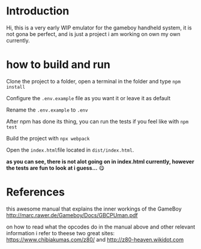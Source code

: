 # Introduction

Hi, this is a very early WIP emulator for the gameboy handheld system, it is not gona be perfect, and is just a project i am working on own my own currently.

# how to build and run

Clone the project to a folder, open a terminal in the folder and type `npm install` 

Configure the `.env.example` file as you want it or leave it as default

Rename the `.env.example` to `.env`

After npm has done its thing, you can run the tests if you feel like with `npm test`

Build the project with `npx webpack`

Open the `index.html`file located in `dist/index.html`.

**as you can see, there is not alot going on in index.html currently, however the tests are fun to look at i guess...** 😋

# References

this awesome manual that explains the inner workings of the GameBoy http://marc.rawer.de/Gameboy/Docs/GBCPUman.pdf

on how to read what the opcodes do in the manual above and other relevant information i refer to theese two great sites: https://www.chibiakumas.com/z80/ and http://z80-heaven.wikidot.com
